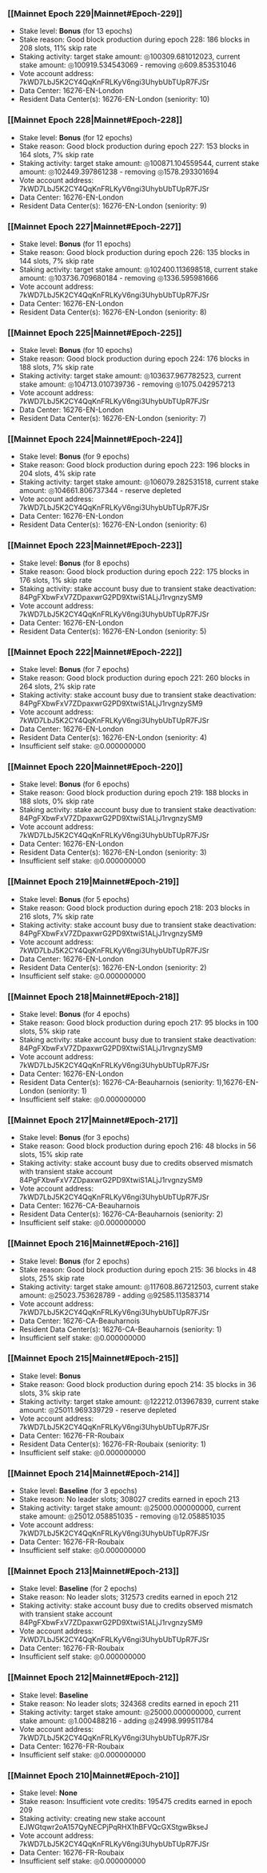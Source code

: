 ### [[Mainnet Epoch 229|Mainnet#Epoch-229]]
* Stake level: **Bonus** (for 13 epochs)
* Stake reason: Good block production during epoch 228: 186 blocks in 208 slots, 11% skip rate
* Staking activity: target stake amount: ◎100309.681012023, current stake amount: ◎100919.534543069 - removing ◎609.853531046
* Vote account address: 7kWD7LbJ5K2CY4QqKnFRLKyV6ngi3UhybUbTUpR7FJSr
* Data Center: 16276-EN-London
* Resident Data Center(s): 16276-EN-London (seniority: 10)
### [[Mainnet Epoch 228|Mainnet#Epoch-228]]
* Stake level: **Bonus** (for 12 epochs)
* Stake reason: Good block production during epoch 227: 153 blocks in 164 slots, 7% skip rate
* Staking activity: target stake amount: ◎100871.104559544, current stake amount: ◎102449.397861238 - removing ◎1578.293301694
* Vote account address: 7kWD7LbJ5K2CY4QqKnFRLKyV6ngi3UhybUbTUpR7FJSr
* Data Center: 16276-EN-London
* Resident Data Center(s): 16276-EN-London (seniority: 9)
### [[Mainnet Epoch 227|Mainnet#Epoch-227]]
* Stake level: **Bonus** (for 11 epochs)
* Stake reason: Good block production during epoch 226: 135 blocks in 144 slots, 7% skip rate
* Staking activity: target stake amount: ◎102400.113698518, current stake amount: ◎103736.709680184 - removing ◎1336.595981666
* Vote account address: 7kWD7LbJ5K2CY4QqKnFRLKyV6ngi3UhybUbTUpR7FJSr
* Data Center: 16276-EN-London
* Resident Data Center(s): 16276-EN-London (seniority: 8)
### [[Mainnet Epoch 225|Mainnet#Epoch-225]]
* Stake level: **Bonus** (for 10 epochs)
* Stake reason: Good block production during epoch 224: 176 blocks in 188 slots, 7% skip rate
* Staking activity: target stake amount: ◎103637.967782523, current stake amount: ◎104713.010739736 - removing ◎1075.042957213
* Vote account address: 7kWD7LbJ5K2CY4QqKnFRLKyV6ngi3UhybUbTUpR7FJSr
* Data Center: 16276-EN-London
* Resident Data Center(s): 16276-EN-London (seniority: 7)
### [[Mainnet Epoch 224|Mainnet#Epoch-224]]
* Stake level: **Bonus** (for 9 epochs)
* Stake reason: Good block production during epoch 223: 196 blocks in 204 slots, 4% skip rate
* Staking activity: target stake amount: ◎106079.282531518, current stake amount: ◎104661.806737344 - reserve depleted
* Vote account address: 7kWD7LbJ5K2CY4QqKnFRLKyV6ngi3UhybUbTUpR7FJSr
* Data Center: 16276-EN-London
* Resident Data Center(s): 16276-EN-London (seniority: 6)
### [[Mainnet Epoch 223|Mainnet#Epoch-223]]
* Stake level: **Bonus** (for 8 epochs)
* Stake reason: Good block production during epoch 222: 175 blocks in 176 slots, 1% skip rate
* Staking activity: stake account busy due to transient stake deactivation: 84PgFXbwFxV7ZDpaxwrG2PD9XtwiS1ALjJ1rvgnzySM9
* Vote account address: 7kWD7LbJ5K2CY4QqKnFRLKyV6ngi3UhybUbTUpR7FJSr
* Data Center: 16276-EN-London
* Resident Data Center(s): 16276-EN-London (seniority: 5)
### [[Mainnet Epoch 222|Mainnet#Epoch-222]]
* Stake level: **Bonus** (for 7 epochs)
* Stake reason: Good block production during epoch 221: 260 blocks in 264 slots, 2% skip rate
* Staking activity: stake account busy due to transient stake deactivation: 84PgFXbwFxV7ZDpaxwrG2PD9XtwiS1ALjJ1rvgnzySM9
* Vote account address: 7kWD7LbJ5K2CY4QqKnFRLKyV6ngi3UhybUbTUpR7FJSr
* Data Center: 16276-EN-London
* Resident Data Center(s): 16276-EN-London (seniority: 4)
* Insufficient self stake: ◎0.000000000
### [[Mainnet Epoch 220|Mainnet#Epoch-220]]
* Stake level: **Bonus** (for 6 epochs)
* Stake reason: Good block production during epoch 219: 188 blocks in 188 slots, 0% skip rate
* Staking activity: stake account busy due to transient stake deactivation: 84PgFXbwFxV7ZDpaxwrG2PD9XtwiS1ALjJ1rvgnzySM9
* Vote account address: 7kWD7LbJ5K2CY4QqKnFRLKyV6ngi3UhybUbTUpR7FJSr
* Data Center: 16276-EN-London
* Resident Data Center(s): 16276-EN-London (seniority: 3)
* Insufficient self stake: ◎0.000000000
### [[Mainnet Epoch 219|Mainnet#Epoch-219]]
* Stake level: **Bonus** (for 5 epochs)
* Stake reason: Good block production during epoch 218: 203 blocks in 216 slots, 7% skip rate
* Staking activity: stake account busy due to transient stake deactivation: 84PgFXbwFxV7ZDpaxwrG2PD9XtwiS1ALjJ1rvgnzySM9
* Vote account address: 7kWD7LbJ5K2CY4QqKnFRLKyV6ngi3UhybUbTUpR7FJSr
* Data Center: 16276-EN-London
* Resident Data Center(s): 16276-EN-London (seniority: 2)
* Insufficient self stake: ◎0.000000000
### [[Mainnet Epoch 218|Mainnet#Epoch-218]]
* Stake level: **Bonus** (for 4 epochs)
* Stake reason: Good block production during epoch 217: 95 blocks in 100 slots, 5% skip rate
* Staking activity: stake account busy due to transient stake deactivation: 84PgFXbwFxV7ZDpaxwrG2PD9XtwiS1ALjJ1rvgnzySM9
* Vote account address: 7kWD7LbJ5K2CY4QqKnFRLKyV6ngi3UhybUbTUpR7FJSr
* Data Center: 16276-EN-London
* Resident Data Center(s): 16276-CA-Beauharnois (seniority: 1),16276-EN-London (seniority: 1)
* Insufficient self stake: ◎0.000000000
### [[Mainnet Epoch 217|Mainnet#Epoch-217]]
* Stake level: **Bonus** (for 3 epochs)
* Stake reason: Good block production during epoch 216: 48 blocks in 56 slots, 15% skip rate
* Staking activity: stake account busy due to credits observed mismatch with transient stake account 84PgFXbwFxV7ZDpaxwrG2PD9XtwiS1ALjJ1rvgnzySM9
* Vote account address: 7kWD7LbJ5K2CY4QqKnFRLKyV6ngi3UhybUbTUpR7FJSr
* Data Center: 16276-CA-Beauharnois
* Resident Data Center(s): 16276-CA-Beauharnois (seniority: 2)
* Insufficient self stake: ◎0.000000000
### [[Mainnet Epoch 216|Mainnet#Epoch-216]]
* Stake level: **Bonus** (for 2 epochs)
* Stake reason: Good block production during epoch 215: 36 blocks in 48 slots, 25% skip rate
* Staking activity: target stake amount: ◎117608.867212503, current stake amount: ◎25023.753628789 - adding ◎92585.113583714
* Vote account address: 7kWD7LbJ5K2CY4QqKnFRLKyV6ngi3UhybUbTUpR7FJSr
* Data Center: 16276-CA-Beauharnois
* Resident Data Center(s): 16276-CA-Beauharnois (seniority: 1)
* Insufficient self stake: ◎0.000000000
### [[Mainnet Epoch 215|Mainnet#Epoch-215]]
* Stake level: **Bonus**
* Stake reason: Good block production during epoch 214: 35 blocks in 36 slots, 3% skip rate
* Staking activity: target stake amount: ◎122212.013967839, current stake amount: ◎25011.969339729 - reserve depleted
* Vote account address: 7kWD7LbJ5K2CY4QqKnFRLKyV6ngi3UhybUbTUpR7FJSr
* Data Center: 16276-FR-Roubaix
* Resident Data Center(s): 16276-FR-Roubaix (seniority: 1)
* Insufficient self stake: ◎0.000000000
### [[Mainnet Epoch 214|Mainnet#Epoch-214]]
* Stake level: **Baseline** (for 3 epochs)
* Stake reason: No leader slots; 308027 credits earned in epoch 213
* Staking activity: target stake amount: ◎25000.000000000, current stake amount: ◎25012.058851035 - removing ◎12.058851035
* Vote account address: 7kWD7LbJ5K2CY4QqKnFRLKyV6ngi3UhybUbTUpR7FJSr
* Data Center: 16276-FR-Roubaix
* Insufficient self stake: ◎0.000000000
### [[Mainnet Epoch 213|Mainnet#Epoch-213]]
* Stake level: **Baseline** (for 2 epochs)
* Stake reason: No leader slots; 312573 credits earned in epoch 212
* Staking activity: stake account busy due to credits observed mismatch with transient stake account 84PgFXbwFxV7ZDpaxwrG2PD9XtwiS1ALjJ1rvgnzySM9
* Vote account address: 7kWD7LbJ5K2CY4QqKnFRLKyV6ngi3UhybUbTUpR7FJSr
* Data Center: 16276-FR-Roubaix
* Insufficient self stake: ◎0.000000000
### [[Mainnet Epoch 212|Mainnet#Epoch-212]]
* Stake level: **Baseline**
* Stake reason: No leader slots; 324368 credits earned in epoch 211
* Staking activity: target stake amount: ◎25000.000000000, current stake amount: ◎1.000488216 - adding ◎24998.999511784
* Vote account address: 7kWD7LbJ5K2CY4QqKnFRLKyV6ngi3UhybUbTUpR7FJSr
* Data Center: 16276-FR-Roubaix
* Insufficient self stake: ◎0.000000000
### [[Mainnet Epoch 210|Mainnet#Epoch-210]]
* Stake level: **None**
* Stake reason: Insufficient vote credits: 195475 credits earned in epoch 209
* Staking activity: creating new stake account EJWGtqwr2oA157QyNECPjPqRHX1hBFVQcGXStgwBkseJ
* Vote account address: 7kWD7LbJ5K2CY4QqKnFRLKyV6ngi3UhybUbTUpR7FJSr
* Data Center: 16276-FR-Roubaix
* Insufficient self stake: ◎0.000000000